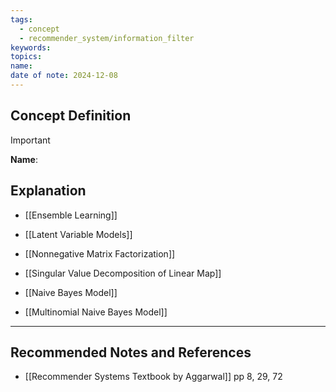 ```yaml
---
tags:
  - concept
  - recommender_system/information_filter
keywords: 
topics: 
name: 
date of note: 2024-12-08
---
```


## Concept Definition

>[!important]
>**Name**: 



## Explanation


- [[Ensemble Learning]]

- [[Latent Variable Models]]
- [[Nonnegative Matrix Factorization]]
- [[Singular Value Decomposition of Linear Map]]


- [[Naive Bayes Model]]
- [[Multinomial Naive Bayes Model]]




-----------
##  Recommended Notes and References




- [[Recommender Systems Textbook by Aggarwal]] pp 8, 29, 72